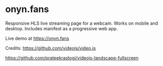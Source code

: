 # onyn.fans

Responsive HLS live streaming page for a webcam. Works on mobile and desktop. Includes manifest as a progressive web app.

Live demo at https://onyn.fans

Credits:
https://github.com/videojs/video.js

https://github.com/prateekrastogi/videojs-landscape-fullscreen
